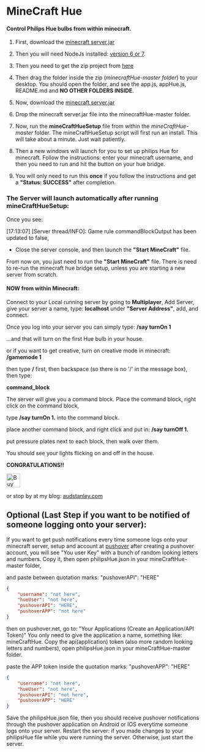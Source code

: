 
# MineCraft Hue

#### Control Philips Hue bulbs from within minecraft.

 1. First, download the [minecraft server.jar](https://minecraft.net/en-us/download/server)

 2. Then you will need NodeJs installed: [version 6 or 7](https://nodejs.org/en/).

 3. Then you need to get the zip project from [here](https://github.com/audstanley/minecraftHue/archive/master.zip)

 4. Then drag the folder inside the zip (*minecraftHue-master folder*) to your desktop. You should open the folder,
and see the app.js, appHue.js, README.md and **NO OTHER FOLDERS INSIDE**.

 5. Now, download the [minecraft server.jar](https://minecraft.net/en-us/download/server)

 6. Drop the minecraft server.jar file into the minecraftHue-master folder.

 7. Now, run the **mineCraftHueSetup** file from within the *mineCraftHue-master* folder.
The mineCraftHueSetup script will first run an install.
This will take about a minute.  Just wait patiently.

 8. Then a new windows will launch for you to set up philips Hue
for minecraft.  Follow the instructions: enter your minecraft username, and then you need to 
run and hit the button on your hue bridge.

 9. You will only need to run this **once** if you follow the instructions and get a **"Status: SUCCESS"** after completion.

### The Server will launch automatically after running mineCraftHueSetup:

Once you see: 

[17:13:07] [Server thread/INFO]: Game rule commandBlockOutput has been updated to false,

 * Close the server console, and then launch the **"Start MineCraft"** file.

From now on, you just need to run the **"Start MineCraft"** file. There is need to re-run the minecraft hue bridge setup,
unless you are starting a new server from scratch.

#### NOW from within Minecraft:

Connect to your Local running server by going to **Multiplayer**, Add Server, give your server a name, type: **localhost** under **"Server Address"**, add, and connect.

Once you log into your server you can simply type:
**/say turnOn 1**

...and that will turn on the first Hue bulb in your house.

or if you want to get creative, turn on creative mode in minecraft: **/gamemode 1**

then type **/** first, then backspace (so there is no '/' in the message box), then type: 

**command_block**

The server will give you a command block.  Place the command block, right click on the command block,

type **/say turnOn 1.** into the command block.

place another command block, and right click and put in: **/say turnOff 1.**

put pressure plates next to each block, then walk over them.

You should see your lights flicking on and off in the house.

**CONGRATULATIONS!!**

<a href='https://ko-fi.com/A687KA8' target='_blank'><img height='36' style='border:0px;height:36px;' src='https://az743702.vo.msecnd.net/cdn/kofi4.png?v=f' border='0' alt='Buy Me a Coffee at ko-fi.com' /></a>

or stop by at my blog: [audstanley.com](http://www.audstanley.com)


## Optional (Last Step if you want to be notified of someone logging onto your server):

If you want to get push notifications every time someone logs onto your minecraft server,
setup and account at [pushover](https://pushover.net/)
after creating a pushover account, you will see "You user Key" with a bunch of random looking letters and numbers.
Copy it, then open philipsHue.json in your mineCraftHue-master folder, 

and paste between quotation marks: "pushoverAPI": "HERE"

```json
{
    "username": "not here",
    "hueUser": "not here",
    "pushoverAPI": "HERE",
    "pushoverAPP": "not here"
}
```

then on pushover.net, go to: "Your Applications (Create an Application/API Token)"
You only need to give the application a name, something like: mineCraftHue.
Copy the api(application) token (also more random looking letters and numbers), 
open philipsHue.json in your mineCraftHue-master folder.

paste the APP token inside the quotation marks: "pushoverAPP": "HERE"

```json
{
    "username": "not here",
    "hueUser": "not here",
    "pushoverAPI": "not here",
    "pushoverAPP": "HERE"
}
```

Save the philipsHue.json file, then you should receive pushover notifications through the pushover application
on Android or IOS everytime someone logs onto your server.  Restart the server: if you made changes to your philipsHue
file while you were running the server. Otherwise, just start the server.